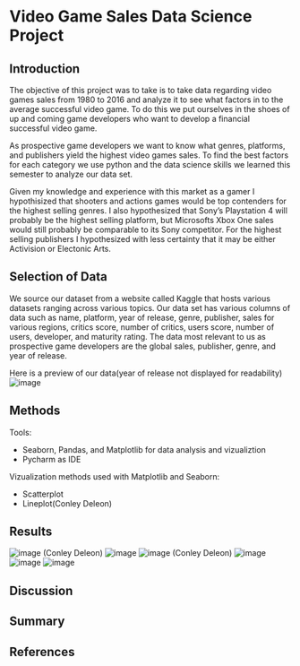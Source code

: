 # Video Game Sales Data Science Project 


## Introduction
The objective of this project was to take is to take data regarding video games sales from 1980 to 2016 and analyze it to see what factors in to the average successful video game. To do this we put ourselves in the shoes of up and coming game developers who want to develop a financial successful video game. 

As prospective game developers we want to know what genres, platforms, and publishers yield the highest video games sales. To find the best factors for each category we use python and the data science skills we learned this semester to analyze our data set. 

Given my knowledge and experience with this market as a gamer I hypothisized that shooters and actions games would be top contenders for the highest selling genres. I also hypothesized that Sony’s Playstation 4 will probably be the highest selling platform, but Microsofts Xbox One sales would still probably be comparable to its Sony competitor. For the highest selling publishers I hypothesized with less certainty that it may be either Activision or Electonic Arts.



## Selection of Data
We source our dataset from a website called Kaggle that hosts various datasets ranging across various topics. Our data set has various columns  of data such as name, platform, year of release, genre, publisher, sales for various regions, critics score, number of critics, users score, number of users, developer, and maturity rating. The data most relevant to us as prospective game developers are the global sales, publisher, genre, and year of release.

Here is a preview of our data(year of release not displayed for readability)
![image](https://user-images.githubusercontent.com/59743835/206031469-b411eb90-57df-4da3-a99a-4c1b4ebc2615.png)

 

## Methods
Tools:
- Seaborn, Pandas, and Matplotlib for data analysis and vizualiztion 
- Pycharm  as IDE

Vizualization methods used with Matplotlib and Seaborn:
- Scatterplot
- Lineplot(Conley Deleon)

## Results
![image](https://user-images.githubusercontent.com/59743835/206031165-09669deb-0476-4c5b-99a8-477fefcc57cb.png)
(Conley Deleon)
![image](https://user-images.githubusercontent.com/59743835/206031219-8bb20057-4e2e-49a3-b666-56f1fc47bbdf.png)
![image](https://user-images.githubusercontent.com/59743835/206031246-a3cf184e-8ba6-4ad7-bd88-dda1255f36ce.png)
(Conley Deleon)
![image](https://user-images.githubusercontent.com/59743835/206031278-63349592-52e3-4d63-8821-461657388544.png)
![image](https://user-images.githubusercontent.com/59743835/206031316-0e189724-446e-41d8-a0cd-0a85b5f20121.png)
![image](https://user-images.githubusercontent.com/59743835/206031336-64884688-88d3-4738-834f-fcb23580584a.png)




## Discussion


## Summary



## References
